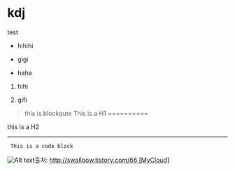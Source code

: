 # kdj
test

+ hihihi
* gigi
- haha


1. hihi

5. gifi



> this is blockqute
This is a H1
==========


this is a H2

-----------

<pre><code> This is a code block </code></pre>

![Alt text](http://swalloow.tistory.com/321451611/)출처: http://swalloow.tistory.com/66 [MyCloud]
